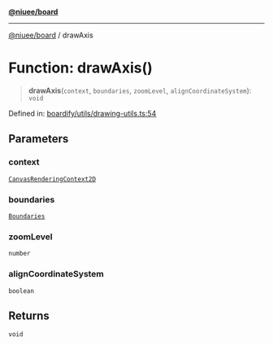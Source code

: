[**@niuee/board**](../README.md)

***

[@niuee/board](../globals.md) / drawAxis

# Function: drawAxis()

> **drawAxis**(`context`, `boundaries`, `zoomLevel`, `alignCoordinateSystem`): `void`

Defined in: [boardify/utils/drawing-utils.ts:54](https://github.com/niuee/board/blob/d74620e4e63da3004adfc7105b7f1136fce9577c/src/boardify/utils/drawing-utils.ts#L54)

## Parameters

### context

[`CanvasRenderingContext2D`](https://developer.mozilla.org/docs/Web/API/CanvasRenderingContext2D)

### boundaries

[`Boundaries`](../type-aliases/Boundaries.md)

### zoomLevel

`number`

### alignCoordinateSystem

`boolean`

## Returns

`void`

